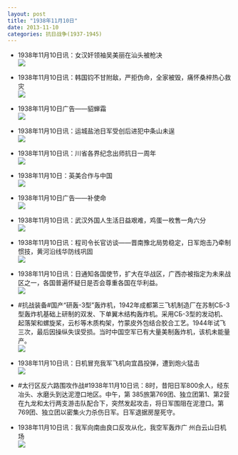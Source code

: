 ```yaml
---
layout: post
title: "1938年11月10日"
date: 2013-11-10
categories: 抗日战争(1937-1945)
---
```


<meta name="referrer" content="no-referrer" />

- 1938年11月10日讯：女汉奸领袖吴美丽在汕头被枪决 <br/><img src="https://ww4.sinaimg.cn/large/aca367d8jw1eaga3hvrkxj203z0afjrn.jpg" />

- 1938年11月10日讯：韩国钧不甘附敌，严拒伪命，全家被毁，痛怀桑梓热心救灾 <br/><img src="https://ww2.sinaimg.cn/large/aca367d8jw1eag8d290pjj20cs0h2n0z.jpg" />

- 1938年11月10日广告——貂蝉霜 <br/><img src="https://ww1.sinaimg.cn/large/aca367d8jw1eag6mn5u1zj20c00gzmzy.jpg" />

- 1938年11月10日讯：运城盐池日军受创后进犯中条山未逞 <br/><img src="https://ww3.sinaimg.cn/large/aca367d8jw1eag4w7mhsuj20cs0k50wk.jpg" />

- 1938年11月10日讯：川省各界纪念出师抗日一周年 <br/><img src="https://ww4.sinaimg.cn/large/aca367d8jw1eag35rjyi0j20cs0hoae9.jpg" />

- 1938年11月10日：英美合作与中国 <br/><img src="https://ww2.sinaimg.cn/large/aca367d8jw1eag1fbcb8tj20cs0k40zv.jpg" />

- 1938年11月10日广告——补使命 <br/><img src="https://ww4.sinaimg.cn/large/aca367d8jw1eafzowixjdj20bo0gzwhc.jpg" />

- 1938年11月10日讯：武汉外国人生活日益艰难，鸡蛋一枚售一角六分 <br/><img src="https://ww1.sinaimg.cn/large/aca367d8jw1eafuho94a0j20cs0ea77y.jpg" />

- 1938年11月10日讯：程司令长官访谈——晋南豫北局势稳定，日军炮击乃牵制惯技，黄河沿线华防线巩固 <br/><img src="https://ww1.sinaimg.cn/large/aca367d8jw1eafsrab868j20cs0rcq82.jpg" />

- 1938年11月10日讯：日通知各国使节，扩大在华战区，广西亦被指定为未来战区之一，各国普遍怀疑日是否会尊重各国在华利益。 <br/><img src="https://ww3.sinaimg.cn/large/aca367d8jw1eafr0s1iafj20cs0yo45t.jpg" />

- #抗战装备#国产“研轰-3型”轰炸机，1942年成都第三飞机制造厂在苏制СБ-3型轰炸机基础上研制的双发、下单翼木结构轰炸机。采用СБ-3型的发动机、起落架和螺旋桨，云杉等木质构架，竹蒙皮外包结合胶合工艺。1944年试飞三次，最后因操纵失误受损。当时中国空军已有大量美制轰炸机，该机未能量产。 <br/><img src="https://ww1.sinaimg.cn/large/aca367d8jw1eafozsrrjuj20di0d63zc.jpg" />

- 1938年11月10日讯：日机冒充我军飞机向宜昌投弹，遭到炮火猛击 <br/><img src="https://ww3.sinaimg.cn/large/aca367d8jw1eafnkenyp0j208m0drq4x.jpg" />

- #太行区反六路围攻作战#1938年11月10日讯：8时，昔阳日军800余人，经东冶头、水磨头到达泥澄口地区。中午，第 385旅第769团、独立团第1、第2营在九龙和太行两支游击队配合下，突然发起攻击，将日军围阻在泥澄口。第769团、独立团以密集火力杀伤日军。日军退据房屋死守。 

- 1938年11月10日讯：我军向南由良口反攻从化，我空军轰炸广 州白云山日机场 <br/><img src="https://ww2.sinaimg.cn/large/aca367d8jw1eafk30cmv5j20cs0z544h.jpg" />

